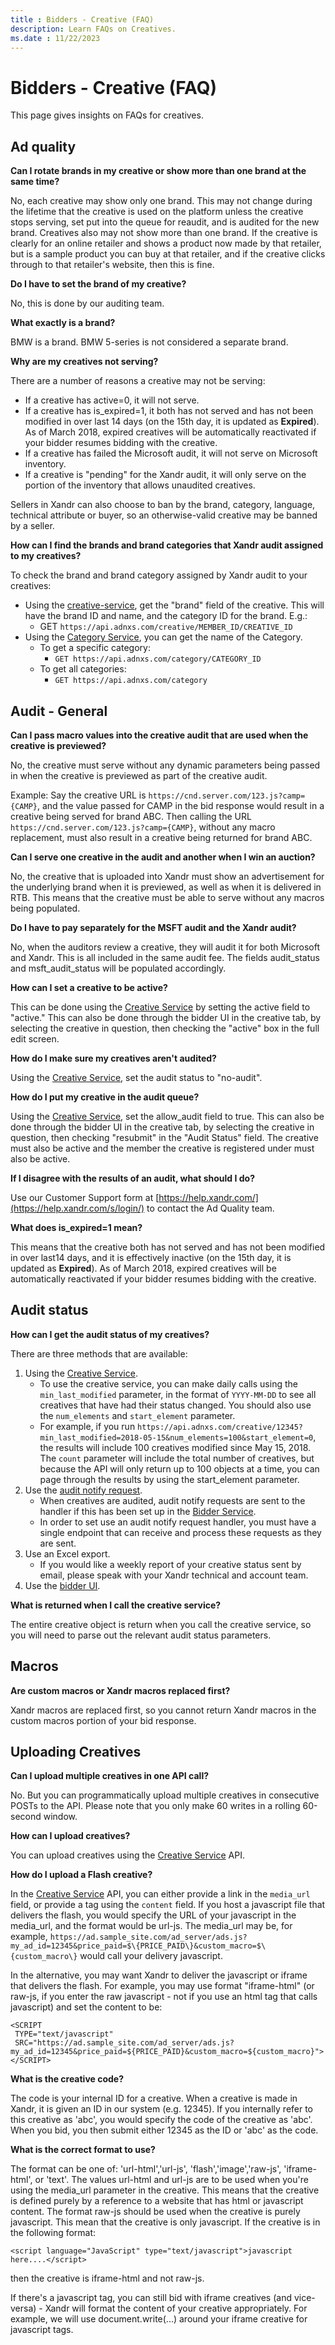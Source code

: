 ```yaml
---
title : Bidders - Creative (FAQ)
description: Learn FAQs on Creatives.
ms.date : 11/22/2023
---
```



# Bidders - Creative (FAQ)

This page gives insights on FAQs for creatives.

## Ad quality

**Can I rotate brands in my creative or show more than one brand at the
same time?**

No, each creative may show only one brand. This may not change during
the lifetime that the creative is used on the platform unless the
creative stops serving, set put into the queue for reaudit, and is
audited for the new brand. Creatives also may not show more than one
brand. If the creative is clearly for an online retailer and shows a
product now made by that retailer, but is a sample product you can buy
at that retailer, and if the creative clicks through to that retailer's
website, then this is fine.

**Do I have to set the brand of my creative?**

No, this is done by our auditing team.

**What exactly is a brand?**

BMW is a brand. BMW 5-series is not considered a separate brand.

**Why are my creatives not serving?**

There are a number of reasons a creative may not be serving:

- If a creative has active=0, it will not serve.
- If a creative has is_expired=1, it both has not served and has not
  been modified in over last 14 days (on the 15th day, it is updated as
  **Expired**). As of March 2018, expired creatives will be
  automatically reactivated if your bidder resumes bidding with the
  creative.
- If a creative has failed the Microsoft audit, it will not serve on
  Microsoft inventory.
- If a creative is "pending" for the Xandr audit, it will only serve on
  the portion of the inventory that allows unaudited creatives.

Sellers in Xandr can also choose to ban by the brand, category,
language, technical attribute or buyer, so an otherwise-valid creative
may be banned by a seller.

**How can I find the brands and brand categories that Xandr audit
assigned to my creatives?**

To check the brand and brand category assigned by Xandr audit to your
creatives:

- Using the [creative-service](creative-service.md), get the "brand"
  field of the creative. This will have the brand ID and name, and the
  category ID for the brand. E.g.:
  - GET `https://api.adnxs.com/creative/MEMBER_ID/CREATIVE_ID`
- Using the [Category Service](category-service.md), you can get the
  name of the Category.
  - To get a specific category:
    - `GET https://api.adnxs.com/category/CATEGORY_ID`
  - To get all categories:
    - `GET https://api.adnxs.com/category`

## Audit - General

**Can I pass macro values into the creative audit that are used when the
creative is previewed?**

No, the creative must serve without any dynamic parameters being passed
in when the creative is previewed as part of the creative audit.

Example: Say the creative URL is
`https://cnd.server.com/123.js?camp={CAMP}`, and the value passed for
CAMP in the bid response would result in a creative being served for
brand ABC. Then calling the URL
`https://cnd.server.com/123.js?camp={CAMP}`, without any macro
replacement, must also result in a creative being returned for brand
ABC.

**Can I serve one creative in the audit and another when I win an
auction?**

No, the creative that is uploaded into Xandr must show an advertisement
for the underlying brand when it is previewed, as well as when it is
delivered in RTB. This means that the creative must be able to serve
without any macros being populated.

**Do I have to pay separately for the MSFT audit and the Xandr audit?**

No, when the auditors review a creative, they will audit it for both
Microsoft and Xandr. This is all included in the same audit fee. The
fields audit_status and msft_audit_status will be populated accordingly.

**How can I set a creative to be active?**

This can be done using the [Creative Service](creative-service.md) by setting the active
field to "active." This can also be done through the bidder UI in the
creative tab, by selecting the creative in question, then checking the
"active" box in the full edit screen.

**How do I make sure my creatives aren't audited?**

Using the <a
href="creative-service.md"
class="xref" target="_blank">Creative Service</a>, set the audit status
to "no-audit".

**How do I put my creative in the audit queue?**

Using the [Creative Service](creative-service.md), set the allow_audit
field to true. This can also be done through the bidder UI in the
creative tab, by selecting the creative in question, then checking
"resubmit" in the "Audit Status" field. The creative must also be active
and the member the creative is registered under must also be active.

**If I disagree with the results of an audit, what should I do?**

Use our Customer Support form at [https://help.xandr.com/](https://help.xandr.com/s/login/) to contact the Ad Quality team.

**What does is_expired=1 mean?**

This means that the creative both has not served and has not been
modified in over last14 days, and it is effectively inactive (on the
15th day, it is updated as **Expired**). As of March 2018, expired
creatives will be automatically reactivated if your bidder resumes
bidding with the creative.

## Audit status

**How can I get the audit status of my creatives?**

There are three methods that are available:

1. Using the  [Creative Service](creative-service.md).
    - To use the creative service, you can make daily calls using the
      `min_last_modified` parameter, in the format of `YYYY-MM-DD` to
      see all creatives that have had their status changed. You should
      also use the `num_elements` and `start_element` parameter.
    - For example, if you run
      `https://api.adnxs.com/creative/12345?min_last_modified=2018-05-15&num_elements=100&start_element=0`,
      the results will include 100 creatives modified since May
      15, 2018. The `count` parameter will include the total number of
      creatives, but because the API will only return up to 100 objects
      at a time, you can page through the results by using the
      start_element parameter.
1. Use the [audit notify request](audit-notify-request.md).
    - When creatives are audited, audit notify requests are sent to the
      handler if this has been set up in the [Bidder Service](bidder-service.md).
    - In order to set use an audit notify request handler, you must have
      a single endpoint that can receive and process these requests as
      they are sent.
1. Use an Excel export.
    - If you would like a weekly report of your creative status sent by
      email, please speak with your Xandr technical and account team.
1. Use the
   [bidder UI](https://bidder.xandr.com/login).

**What is returned when I call the creative service?**

The entire creative object is return when you call the creative service,
so you will need to parse out the relevant audit status parameters.




## Macros

**Are custom macros or Xandr macros replaced first?**

Xandr macros are replaced first, so you cannot return Xandr macros in
the custom macros portion of your bid response.




## Uploading Creatives

**Can I upload multiple creatives in one API call?**

No. But you can programmatically upload multiple creatives in
consecutive POSTs to the API. Please note that you only make 60 writes
in a rolling 60-second window.

**How can I upload creatives?**

You can upload creatives using the [Creative Service](creative-service.md) API.

**How do I upload a Flash creative?**

In the [Creative Service](creative-service.md)  API, you can either
provide a link in the `media_url` field, or provide a tag using the
`content` field. If you host a javascript file that delivers the flash,
you would specify the URL of your javascript in the media_url, and the
format would be url-js. The media_url may be, for example,
`https://ad.sample_site.com/ad_server/ads.js?my_ad_id=12345&price_paid=$\{PRICE_PAID\}&custom_macro=$\{custom_macro\}`
would call your delivery javascript.

In the alternative, you may want Xandr to deliver the javascript or
iframe that delivers the flash. For example, you may use format
"iframe-html" (or raw-js, if you enter the raw javascript - not if you
use an html tag that calls javascript) and set the content to be:

``` 
<SCRIPT 
 TYPE="text/javascript" 
 SRC="https://ad.sample_site.com/ad_server/ads.js?my_ad_id=12345&price_paid=${PRICE_PAID}&custom_macro=${custom_macro}">
</SCRIPT>
```

**What is the creative code?**

The code is your internal ID for a creative. When a creative is made in
Xandr, it is given an ID in our system (e.g. 12345). If you internally
refer to this creative as 'abc', you would specify the code of the
creative as 'abc'. When you bid, you then submit either 12345 as the ID
or 'abc' as the code.

**What is the correct format to use?**

The format can be one of: 'url-html','url-js', 'flash','image','raw-js',
'iframe-html', or 'text'. The values url-html and url-js are to be used
when you're using the media_url parameter in the creative. This means
that the creative is defined purely by a reference to a website that has
html or javascript content. The format raw-js should be used when the
creative is purely javascript. This mean that the creative is only
javascript. If the creative is in the following format:

`<script language="JavaScript" type="text/javascript">javascript here....</script>`

then the creative is iframe-html and not raw-js.

If there's a javascript tag, you can still bid with iframe creatives
(and vice-versa) - Xandr will format the content of your creative
appropriately. For example, we will use document.write(...) around your
iframe creative for javascript tags.






